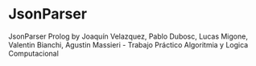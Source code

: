 # JsonParser
JsonParser Prolog by Joaquín Velazquez, Pablo Dubosc, Lucas Migone, Valentin Bianchi, Agustin Massieri - Trabajo Práctico Algoritmia y Logica Computacional
